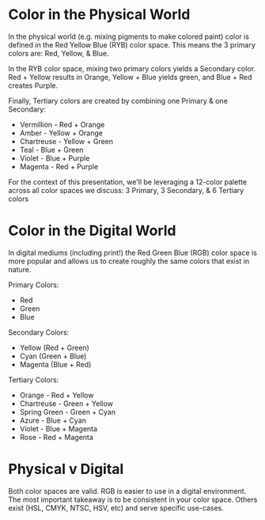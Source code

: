 # Color in the Physical World

In the physical world (e.g. mixing pigments to make colored paint) color is defined in the Red Yellow Blue (RYB) color space. This means the 3 primary colors are: Red, Yellow, & Blue.

In the RYB color space, mixing two primary colors yields a Secondary color. Red + Yellow results in Orange, Yellow + Blue yields green, and Blue + Red creates Purple.

Finally, Tertiary colors are created by combining one Primary & one Secondary:

- Vermillion - Red + Orange
- Amber - Yellow + Orange
- Chartreuse - Yellow + Green
- Teal - Blue + Green
- Violet - Blue + Purple
- Magenta - Red + Purple

For the context of this presentation, we'll be leveraging a 12-color palette across all color spaces we discuss: 3 Primary, 3 Secondary, & 6 Tertiary colors

# Color in the Digital World

In digital mediums (including print!) the Red Green Blue (RGB) color space is more popular and allows us to create roughly the same colors that exist in nature.

Primary Colors:

- Red
- Green
- Blue

Secondary Colors:

- Yellow (Red + Green)
- Cyan (Green + Blue)
- Magenta (Blue + Red)

Tertiary Colors:

- Orange - Red + Yellow
- Chartreuse - Green + Yellow
- Spring Green - Green + Cyan
- Azure - Blue + Cyan
- Violet - Blue + Magenta
- Rose - Red + Magenta

# Physical v Digital

Both color spaces are valid. RGB is easier to use in a digital environment. The most important takeaway is to be consistent in your color space. Others exist (HSL, CMYK, NTSC, HSV, etc) and serve specific use-cases.
